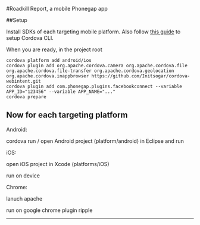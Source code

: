 #Roadkill Report, a mobile Phonegap app

##Setup

Install SDKs of each targeting mobile platform.
Also follow [this guide](https://cordova.apache.org/docs/en/edge/guide_cli_index.md.html) to setup Cordova CLI.

When you are ready, in the project root
```
cordova platform add android/ios
cordova plugin add org.apache.cordova.camera org.apache.cordova.file org.apache.cordova.file-transfer org.apache.cordova.geolocation org.apache.cordova.inappbrowser https://github.com/Initsogar/cordova-webintent.git
cordova plugin add com.phonegap.plugins.facebookconnect --variable APP_ID="123456" --variable APP_NAME="..."
cordova prepare
```

Now for each targeting platform
---------------
Android:

cordova run / open Android project (platform/android) in Eclipse and run

iOS:

open iOS project in Xcode (platforms/iOS)

run on device

Chrome:

lanuch apache

run on google chrome plugin ripple

--------------


